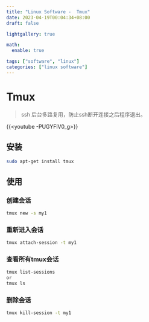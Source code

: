 ```yaml
---
title: "Linux Software -  Tmux"
date: 2023-04-19T00:04:34+08:00
draft: false

lightgallery: true

math:
  enable: true

tags: ["software", "linux"]
categories: ["linux software"]
---
```


# Tmux
>ssh 后台多路复用，防止ssh断开连接之后程序退出。

{{<youtube -PUGYFlV0_g>}}
## 安装
```bash
sudo apt-get install tmux
```

## 使用
### 创建会话
```bash
tmux new -s my1
```
### 重新进入会话
```bash
tmux attach-session -t my1
```
### 查看所有tmux会话
```bash
tmux list-sessions
or 
tmux ls
```
### 删除会话
```bash
tmux kill-session -t my1
```
